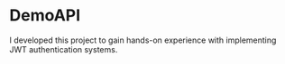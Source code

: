 # DemoAPI
I developed this project to gain hands-on experience with implementing JWT authentication systems.
